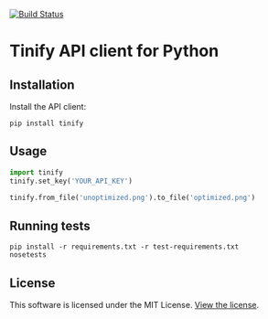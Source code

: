 [<img src="https://travis-ci.org/tinify/tinify-python.svg?branch=master" alt="Build Status">](https://travis-ci.org/tinify/tinify-python)

# Tinify API client for Python

## Installation

Install the API client:

```
pip install tinify
```

## Usage

```python
import tinify
tinify.set_key('YOUR_API_KEY')

tinify.from_file('unoptimized.png').to_file('optimized.png')
```

## Running tests

```
pip install -r requirements.txt -r test-requirements.txt
nosetests
```

## License

This software is licensed under the MIT License. [View the license](LICENSE).
